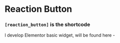 # Reaction Button 
### ` [reaction_button] ` is the shortcode 

I develop Elementor basic widget, will be found here - 